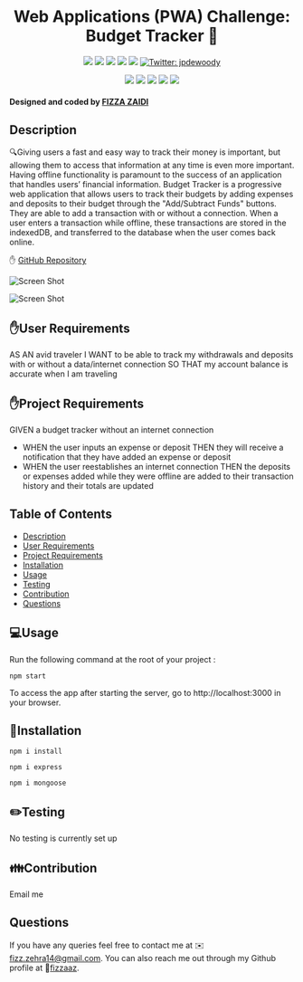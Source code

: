 <h1 align="center"> Web Applications (PWA) Challenge: Budget Tracker 👋</h1>
  
<p align="center">
    <img src="https://img.shields.io/github/repo-size/jpd61/e-commerce-backend" />
    <img src="https://img.shields.io/github/languages/top/jpd61/e-commerce-backend"  />
    <img src="https://img.shields.io/github/issues/jpd61/e-commerce-backend" />
    <img src="https://img.shields.io/github/last-commit/jpd61/e-commerce-backend" >
    <a href="https://github.com/jpd61"><img src="https://img.shields.io/github/followers/jpd61?style=social" target="_blank" /></a>
    <a href="https://twitter.com/jpdewoody">
        <img alt="Twitter: jpdewoody" src="https://img.shields.io/twitter/follow/jpdewoody.svg?style=social" target="_blank" />
    </a>
</p>
  
<p align="center">
    <img src="https://img.shields.io/badge/Javascript-yellow" />
    <img src="https://img.shields.io/badge/express-orange" />
    <img src="https://img.shields.io/badge/Sequelize-blue"  />
    <img src="https://img.shields.io/badge/mySQL-blue"  />
    <img src="https://img.shields.io/badge/dotenv-green" />
</p>
   
<h4>Designed and coded by <a href="https://github.com/fizzaaz">FIZZA ZAIDI</a></h4> 

## Description

🔍Giving users a fast and easy way to track their money is important, but allowing them to access that information at any time is even more important. Having offline functionality is paramount to the success of an application that handles users’ financial information.
Budget Tracker is a progressive web application that allows users to track their budgets by adding expenses and deposits to their budget through the "Add/Subtract Funds" buttons. They are able to add a transaction with or without a connection. When a user enters a transaction while offline, these transactions are stored in the indexedDB, and transferred to the database when the user comes back online.

✋ [GitHub Repository](https://github.com/fizzaaz/Social-Network-API)

![Screen Shot](./assets/images/ss.JPG)


![Screen Shot](./assets/DEMO.gif)


## ✋User Requirements

AS AN avid traveler
I WANT to be able to track my withdrawals and deposits with or without a data/internet connection
SO THAT my account balance is accurate when I am traveling 

## ✋Project Requirements

GIVEN a budget tracker without an internet connection
* WHEN the user inputs an expense or deposit THEN they will receive a notification that they have added an expense or deposit
* WHEN the user reestablishes an internet connection THEN the deposits or expenses added while they were offline are added to their transaction history and their totals are updated

## Table of Contents
- [Description](#description)
- [User Requirements](#user-requirements)
- [Project Requirements](#project-requirements)
- [Installation](#installation)
- [Usage](#usage)
- [Testing](#testing)
- [Contribution](#contribution)
- [Questions](#questions)

## 💻Usage
  
Run the following command at the root of your project :
  
`npm start`     

To access the app after starting the server, go to http://localhost:3000 in your browser.

## 💾Installation

`npm i install`

`npm i express`

`npm i mongoose`

## ✏️Testing

No testing is currently set up

## 👪Contribution

  Email me 

## Questions

 If you have any queries feel free to contact me at ✉️ fizz.zehra14@gmail.com.
 You can also reach me out through my Github profile at  👋[fizzaaz](https://github.com/fizzaaz/).




